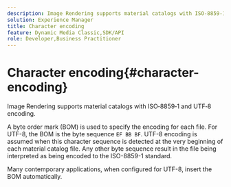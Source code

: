 ```yaml
---
description: Image Rendering supports material catalogs with ISO‑8859‑1 and UTF‑8 encoding.
solution: Experience Manager
title: Character encoding
feature: Dynamic Media Classic,SDK/API
role: Developer,Business Practitioner
---
```


# Character encoding{#character-encoding}

Image Rendering supports material catalogs with ISO‑8859‑1 and UTF‑8 encoding.

A byte order mark (BOM) is used to specify the encoding for each file. For UTF-8, the BOM is the byte sequence `EF BB BF`. UTF-8 encoding is assumed when this character sequence is detected at the very beginning of each material catalog file. Any other byte sequence result in the file being interpreted as being encoded to the ISO-8859-1 standard.

Many contemporary applications, when configured for UTF-8, insert the BOM automatically. 
